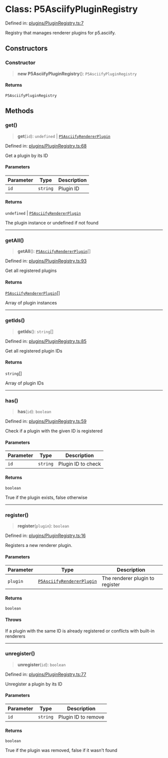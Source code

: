 # Class: P5AsciifyPluginRegistry

Defined in: [plugins/PluginRegistry.ts:7](https://github.com/humanbydefinition/p5.asciify/blob/ace1342891258faf7ebc3f7702cd043e86c2060a/src/lib/plugins/PluginRegistry.ts#L7)

Registry that manages renderer plugins for p5.asciify.

## Constructors

### Constructor

> **new P5AsciifyPluginRegistry**(): `P5AsciifyPluginRegistry`

#### Returns

`P5AsciifyPluginRegistry`

## Methods

### get()

> **get**(`id`): `undefined` \| [`P5AsciifyRendererPlugin`](../interfaces/P5AsciifyRendererPlugin.md)

Defined in: [plugins/PluginRegistry.ts:68](https://github.com/humanbydefinition/p5.asciify/blob/ace1342891258faf7ebc3f7702cd043e86c2060a/src/lib/plugins/PluginRegistry.ts#L68)

Get a plugin by its ID

#### Parameters

| Parameter | Type     | Description |
| --------- | -------- | ----------- |
| `id`      | `string` | Plugin ID   |

#### Returns

`undefined` \| [`P5AsciifyRendererPlugin`](../interfaces/P5AsciifyRendererPlugin.md)

The plugin instance or undefined if not found

---

### getAll()

> **getAll**(): [`P5AsciifyRendererPlugin`](../interfaces/P5AsciifyRendererPlugin.md)[]

Defined in: [plugins/PluginRegistry.ts:93](https://github.com/humanbydefinition/p5.asciify/blob/ace1342891258faf7ebc3f7702cd043e86c2060a/src/lib/plugins/PluginRegistry.ts#L93)

Get all registered plugins

#### Returns

[`P5AsciifyRendererPlugin`](../interfaces/P5AsciifyRendererPlugin.md)[]

Array of plugin instances

---

### getIds()

> **getIds**(): `string`[]

Defined in: [plugins/PluginRegistry.ts:85](https://github.com/humanbydefinition/p5.asciify/blob/ace1342891258faf7ebc3f7702cd043e86c2060a/src/lib/plugins/PluginRegistry.ts#L85)

Get all registered plugin IDs

#### Returns

`string`[]

Array of plugin IDs

---

### has()

> **has**(`id`): `boolean`

Defined in: [plugins/PluginRegistry.ts:59](https://github.com/humanbydefinition/p5.asciify/blob/ace1342891258faf7ebc3f7702cd043e86c2060a/src/lib/plugins/PluginRegistry.ts#L59)

Check if a plugin with the given ID is registered

#### Parameters

| Parameter | Type     | Description        |
| --------- | -------- | ------------------ |
| `id`      | `string` | Plugin ID to check |

#### Returns

`boolean`

True if the plugin exists, false otherwise

---

### register()

> **register**(`plugin`): `boolean`

Defined in: [plugins/PluginRegistry.ts:16](https://github.com/humanbydefinition/p5.asciify/blob/ace1342891258faf7ebc3f7702cd043e86c2060a/src/lib/plugins/PluginRegistry.ts#L16)

Registers a new renderer plugin.

#### Parameters

| Parameter | Type                                                                  | Description                     |
| --------- | --------------------------------------------------------------------- | ------------------------------- |
| `plugin`  | [`P5AsciifyRendererPlugin`](../interfaces/P5AsciifyRendererPlugin.md) | The renderer plugin to register |

#### Returns

`boolean`

#### Throws

If a plugin with the same ID is already registered or conflicts with built-in renderers

---

### unregister()

> **unregister**(`id`): `boolean`

Defined in: [plugins/PluginRegistry.ts:77](https://github.com/humanbydefinition/p5.asciify/blob/ace1342891258faf7ebc3f7702cd043e86c2060a/src/lib/plugins/PluginRegistry.ts#L77)

Unregister a plugin by its ID

#### Parameters

| Parameter | Type     | Description         |
| --------- | -------- | ------------------- |
| `id`      | `string` | Plugin ID to remove |

#### Returns

`boolean`

True if the plugin was removed, false if it wasn't found
